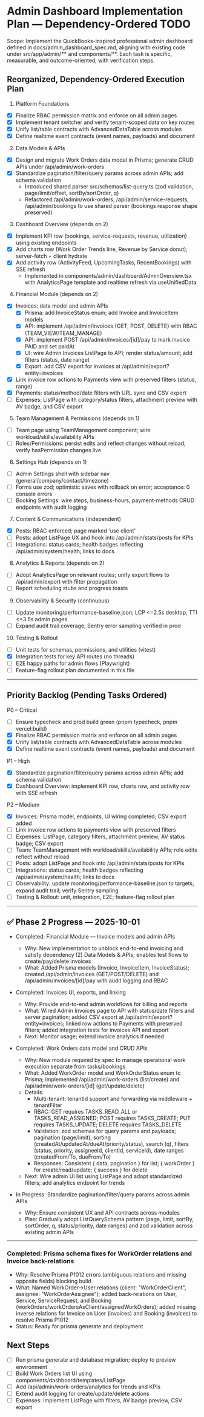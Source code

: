 # Admin Dashboard Implementation Plan — Dependency-Ordered TODO

Scope: Implement the QuickBooks-inspired professional admin dashboard defined in docs/admin_dashboard_spec.md, aligning with existing code under src/app/admin/** and components/**. Each task is specific, measurable, and outcome-oriented, with verification steps.

## Reorganized, Dependency-Ordered Execution Plan

1) Platform Foundations
- [x] Finalize RBAC permission matrix and enforce on all admin pages
- [x] Implement tenant switcher and verify tenant-scoped data on key routes
- [x] Unify list/table contracts with AdvancedDataTable across modules
- [x] Define realtime event contracts (event names, payloads) and document

2) Data Models & APIs
- [x] Design and migrate Work Orders data model in Prisma; generate CRUD APIs under /api/admin/work-orders
- [x] Standardize pagination/filter/query params across admin APIs; add schema validation
  - Introduced shared parser src/schemas/list-query.ts (zod validation, page/limit/offset, sortBy/sortOrder, q)
  - Refactored /api/admin/work-orders, /api/admin/service-requests, /api/admin/bookings to use shared parser (bookings response shape preserved)

3) Dashboard Overview (depends on 2)
- [x] Implement KPI row (bookings, service-requests, revenue, utilization) using existing endpoints
- [x] Add charts row (Work Order Trends line, Revenue by Service donut); server-fetch + client hydrate
- [x] Add activity row (ActivityFeed, UpcomingTasks, RecentBookings) with SSE refresh
  - Implemented in components/admin/dashboard/AdminOverview.tsx with AnalyticsPage template and realtime refresh via useUnifiedData

4) Financial Module (depends on 2)
- [x] Invoices: data model and admin APIs
  - [x] Prisma: add InvoiceStatus enum; add Invoice and InvoiceItem models
  - [x] API: implement /api/admin/invoices {GET, POST, DELETE} with RBAC (TEAM_VIEW/TEAM_MANAGE)
  - [x] API: implement POST /api/admin/invoices/[id]/pay to mark invoice PAID and set paidAt
  - [x] UI: wire Admin Invoices ListPage to API; render status/amount; add filters (status, date range)
  - [x] Export: add CSV export for invoices at /api/admin/export?entity=invoices
- [x] Link invoice row actions to Payments view with preserved filters (status, range)
- [x] Payments: status/method/date filters with URL sync and CSV export
- [ ] Expenses: ListPage with category/status filters, attachment preview with AV badge, and CSV export

5) Team Management & Permissions (depends on 1)
- [ ] Team page using TeamManagement component; wire workload/skills/availability APIs
- [ ] Roles/Permissions: persist edits and reflect changes without reload; verify hasPermission changes live

6) Settings Hub (depends on 1)
- [ ] Admin Settings shell with sidebar nav (general/company/contact/timezone)
- [ ] Forms use zod; optimistic saves with rollback on error; acceptance: 0 console errors
- [ ] Booking Settings: wire steps, business-hours, payment-methods CRUD endpoints with audit logging

7) Content & Communications (independent)
- [x] Posts: RBAC enforced; page marked 'use client'
- [ ] Posts: adopt ListPage UX and hook into /api/admin/stats/posts for KPIs
- [ ] Integrations: status cards; health badges reflecting /api/admin/system/health; links to docs

8) Analytics & Reports (depends on 2)
- [ ] Adopt AnalyticsPage on relevant routes; unify export flows to /api/admin/export with filter propagation
- [ ] Report scheduling stubs and progress toasts

9) Observability & Security (continuous)
- [ ] Update monitoring/performance-baseline.json; LCP <=2.5s desktop, TTI <=3.5s admin pages
- [ ] Expand audit trail coverage; Sentry error sampling verified in prod

10) Testing & Rollout
- [ ] Unit tests for schemas, permissions, and utilities (vitest)
- [x] Integration tests for key API routes (no threads)
- [ ] E2E happy paths for admin flows (Playwright)
- [ ] Feature-flag rollout plan documented in this file

---

## Priority Backlog (Pending Tasks Ordered)

P0 – Critical
- [ ] Ensure typecheck and prod build green (pnpm typecheck, pnpm vercel:build)
- [x] Finalize RBAC permission matrix and enforce on all admin pages
- [x] Unify list/table contracts with AdvancedDataTable across modules
- [x] Define realtime event contracts (event names, payloads) and document

P1 – High
- [x] Standardize pagination/filter/query params across admin APIs; add schema validation
- [x] Dashboard Overview: implement KPI row, charts row, and activity row with SSE refresh

P2 – Medium
- [x] Invoices: Prisma model, endpoints, UI wiring completed; CSV export added
- [ ] Link invoice row actions to payments view with preserved filters
- [ ] Expenses: ListPage, category filters, attachment preview; AV status badge; CSV export
- [ ] Team: TeamManagement with workload/skills/availability APIs; role edits reflect without reload
- [ ] Posts: adopt ListPage and hook into /api/admin/stats/posts for KPIs
- [ ] Integrations: status cards; health badges reflecting /api/admin/system/health; links to docs
- [ ] Observability: update monitoring/performance-baseline.json to targets; expand audit trail; verify Sentry sampling
- [ ] Testing & Rollout: unit, integration, E2E; feature-flag rollout plan

---

## ✅ Phase 2 Progress — 2025-10-01
- Completed: Financial Module — Invoice models and admin APIs
  - Why: New implementation to unblock end-to-end invoicing and satisfy dependency (2) Data Models & APIs; enables test flows to create/pay/delete invoices
  - What: Added Prisma models (Invoice, InvoiceItem, InvoiceStatus); created /api/admin/invoices (GET/POST/DELETE) and /api/admin/invoices/[id]/pay with audit logging and RBAC
- Completed: Invoices UI, exports, and linking
  - Why: Provide end-to-end admin workflows for billing and reports
  - What: Wired Admin Invoices page to API with status/date filters and server pagination; added CSV export at /api/admin/export?entity=invoices; linked row actions to Payments with preserved filters; added integration tests for invoices API and export
  - Next: Monitor usage; extend invoice analytics if needed
- Completed: Work Orders data model and CRUD APIs
  - Why: New module required by spec to manage operational work execution separate from tasks/bookings
  - What: Added WorkOrder model and WorkOrderStatus enum to Prisma; implemented /api/admin/work-orders (list/create) and /api/admin/work-orders/[id] (get/update/delete)
  - Details:
    - Multi-tenant: tenantId support and forwarding via middleware + tenantFilter
    - RBAC: GET requires TASKS_READ_ALL or TASKS_READ_ASSIGNED; POST requires TASKS_CREATE; PUT requires TASKS_UPDATE; DELETE requires TASKS_DELETE
    - Validation: zod schemas for query params and payloads; pagination (page/limit), sorting (createdAt/updatedAt/dueAt/priority/status), search (q), filters (status, priority, assigneeId, clientId, serviceId), date ranges (createdFrom/To, dueFrom/To)
    - Responses: Consistent { data, pagination } for list; { workOrder } for create/read/update; { success } for delete
  - Next: Wire admin UI list using ListPage and adopt standardized filters; add analytics endpoint for trends

- In Progress: Standardize pagination/filter/query params across admin APIs
  - Why: Ensure consistent UX and API contracts across modules
  - Plan: Gradually adopt ListQuerySchema pattern (page, limit, sortBy, sortOrder, q, status/priority, date ranges) and zod validation across existing admin APIs

---

### Completed: Prisma schema fixes for WorkOrder relations and Invoice back-relations
- Why: Resolve Prisma P1012 errors (ambiguous relations and missing opposite fields) blocking build
- What: Named WorkOrder->User relations (client: "WorkOrderClient", assignee: "WorkOrderAssignee"); added back-relations on User, Service, ServiceRequest, and Booking (workOrders/workOrdersAsClient/assignedWorkOrders); added missing inverse relations for Invoice on User (invoices) and Booking (invoices) to resolve Prisma P1012
- Status: Ready for prisma generate and deployment

## Next Steps
- [ ] Run prisma generate and database migration; deploy to preview environment
- [ ] Build Work Orders list UI using components/dashboard/templates/ListPage
- [ ] Add /api/admin/work-orders/analytics for trends and KPIs
- [ ] Extend audit logging for create/update/delete actions
- [ ] Expenses: implement ListPage with filters, AV badge preview, CSV export
